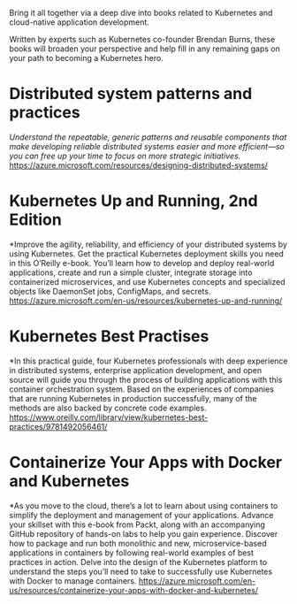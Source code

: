 Bring it all together via a deep dive into books related to Kubernetes and cloud-native application development. 

Written by experts such as Kubernetes co-founder Brendan Burns, these books will broaden your perspective and help fill in any remaining gaps on  your path to becoming a Kubernetes hero.

# Distributed system patterns and practices
*Understand the repeatable, generic patterns  and reusable components that make developing reliable distributed systems easier and more efficient—so you can free up your time to focus on more strategic initiatives.*
https://azure.microsoft.com/resources/designing-distributed-systems/

# Kubernetes Up and Running, 2nd Edition
*Improve the agility, reliability, and efficiency of your distributed systems by using Kubernetes. Get the practical Kubernetes deployment skills you need in this O’Reilly e-book. You’ll learn how to develop and deploy real-world applications, create and run a simple cluster, integrate storage into containerized microservices, and use Kubernetes concepts and specialized objects like DaemonSet jobs, ConfigMaps, and secrets. 
https://azure.microsoft.com/en-us/resources/kubernetes-up-and-running/ 

# Kubernetes Best Practises
*In this practical guide, four Kubernetes professionals with deep experience in distributed systems, enterprise application development, and open source will guide you through the process of building applications with this container orchestration system. Based on the experiences of companies that are running Kubernetes in production successfully, many of the methods are also backed by concrete code examples. 
https://www.oreilly.com/library/view/kubernetes-best-practices/9781492056461/

# Containerize Your Apps with Docker and Kubernetes
*As you move to the cloud, there’s a lot to learn about using containers to simplify the deployment and management of your applications. Advance your skillset with this e-book from Packt, along with an accompanying GitHub repository of hands-on labs to help you gain experience. Discover how to package and run both monolithic and new, microservice-based applications in containers by following real-world examples of best practices in action. Delve into the design of the Kubernetes platform to understand the steps you’ll need to take to successfully use Kubernetes with Docker to manage containers. 
https://azure.microsoft.com/en-us/resources/containerize-your-apps-with-docker-and-kubernetes/
